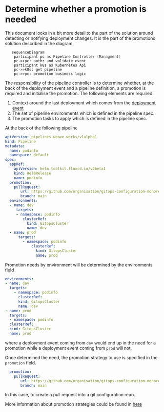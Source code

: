 # Determine whether a promotion is needed

This document looks in a bit more detail to the part of the solution around detecting or notifying deployment changes.
It is the part of the promotions solution described in the diagram.

```mermaid
   sequenceDiagram
    participant pc as Pipeline Controller (Managment)
    pc->>pc: authz and validate event
    participant k8s as Kubernetes Api
    pc->>k8s: get pipeline
    pc->>pc: promotion business logic
```

The responsibility of the pipeline controller is to determine whether, at the back of the deployment event and a pipeline definition, a promotion is required and
initialise the promotion. The following elements are required:

1. Context around the last deployment which comes from the [deployment event](detect-deployment-changes.md) 
2. The set of pipeline environments which is defined in the pipeline spec.
3. The promotion tasks to apply which is defined in the pipeline spec.


At the back of the following pipeline 

```yaml
apiVersion: pipelines.weave.works/v1alpha1
kind: Pipeline
metadata:
  name: podinfo
  namespace: default
spec:
  appRef:
    apiVersion: helm.toolkit.fluxcd.io/v2beta1
    kind: HelmRelease
    name: podinfo
  promotion:
    pullRequest:
       url: https://github.com/organisation/gitops-configuration-monorepo.git
       branch: main
  environments:
  - name: dev
     targets:
     - namespace: podinfo
        clusterRef:
          kind: GitopsCluster
          name: dev
  - name: prod
      targets:
        - namespace: podinfo
            clusterRef:
              kind: GitopsCluster
              name: prod
```

Promotion needs by environment will be determined by the environments field

```yaml
environments:
- name: dev
  targets:
    - namespace: podinfo
      clusterRef:
      kind: GitopsCluster
      name: dev
- name: prod
  targets:
  - namespace: podinfo
  clusterRef:
  kind: GitopsCluster
  name: prod
```

where a deployment event coming from `dev` would end up in the need for a promotion while a deployment event coming 
from `prod` will not. 

Once determined the need, the promotion strategy to use is specified in the `promotion` field. 

```yaml
  promotion:
    pullRequest:
       url: https://github.com/organisation/gitops-configuration-monorepo.git
       branch: main
```

In this case, to create a pull request into a git configuration repo. 

More information about promotion strategies could be found in [here](./execute-promotion.md)